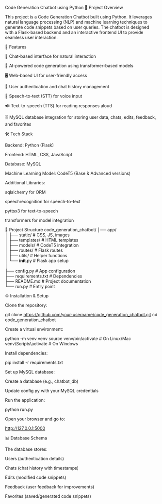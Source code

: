Code Generation Chatbot using Python
📌 Project Overview

This project is a Code Generation Chatbot built using Python. It leverages natural language processing (NLP) and machine learning techniques to generate code snippets based on user queries. The chatbot is designed with a Flask-based backend and an interactive frontend UI to provide seamless user interaction.

🚀 Features

💬 Chat-based interface for natural interaction

🧠 AI-powered code generation using transformer-based models

🖥️ Web-based UI for user-friendly access

🔐 User authentication and chat history management

🎤 Speech-to-text (STT) for voice input

🔊 Text-to-speech (TTS) for reading responses aloud

🗄️ MySQL database integration for storing user data, chats, edits, feedback, and favorites

🛠️ Tech Stack

Backend: Python (Flask)

Frontend: HTML, CSS, JavaScript

Database: MySQL

Machine Learning Model: CodeT5 (Base & Advanced versions)

Additional Libraries:

sqlalchemy for ORM

speechrecognition for speech-to-text

pyttsx3 for text-to-speech

transformers for model integration

📂 Project Structure
code_generation_chatbot/
│── app/  
│   ├── static/        # CSS, JS, images  
│   ├── templates/     # HTML templates  
│   ├── models/        # CodeT5 integration  
│   ├── routes/        # Flask routes  
│   ├── utils/         # Helper functions  
│   └── __init__.py    # Flask app setup  
│  
├── config.py          # App configuration  
├── requirements.txt   # Dependencies  
├── README.md          # Project documentation  
└── run.py             # Entry point  

⚙️ Installation & Setup

Clone the repository:

git clone https://github.com/your-username/code_generation_chatbot.git
cd code_generation_chatbot


Create a virtual environment:

python -m venv venv
source venv/bin/activate   # On Linux/Mac
venv\Scripts\activate      # On Windows


Install dependencies:

pip install -r requirements.txt


Set up MySQL database:

Create a database (e.g., chatbot_db)

Update config.py with your MySQL credentials

Run the application:

python run.py


Open your browser and go to:

http://127.0.0.1:5000

📊 Database Schema

The database stores:

Users (authentication details)

Chats (chat history with timestamps)

Edits (modified code snippets)

Feedback (user feedback for improvements)

Favorites (saved/generated code snippets)
